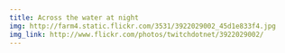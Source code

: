 ```yaml
---
title: Across the water at night 
img: http://farm4.static.flickr.com/3531/3922029002_45d1e833f4.jpg 
img_link: http://www.flickr.com/photos/twitchdotnet/3922029002/ 
---
```

